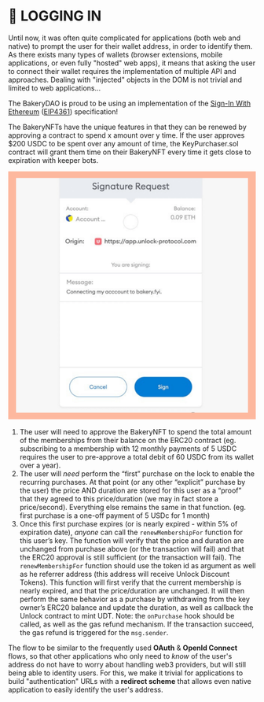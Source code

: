 # 🔌 LOGGING IN

Until now, it was often quite complicated for applications (both web and native) to prompt the user for their wallet address, in order to identify them. As there exists many types of wallets (browser extensions, mobile applications, or even fully "hosted" web apps), it means that asking the user to connect their wallet requires the implementation of multiple API and approaches. Dealing with "injected" objects in the DOM is not trivial and limited to web applications…

The BakeryDAO is proud to be using an implementation of the [Sign-In With Ethereum](https://docs.unlock-protocol.com/unlock/developers/sign-in-with-ethereum) ([EIP4361](https://eips.ethereum.org/EIPS/eip-4361)) specification!

The BakeryNFTs have the unique features in that they can be renewed by approving a contract to spend x amount over y time. If the user approves $200 USDC to be spent over any amount of time, the KeyPurchaser.sol contract will grant them time on their BakeryNFT every time it gets close to expiration with keeper bots.

![](<../../.gitbook/assets/image (6).png>)

1. The user will need to approve the BakeryNFT to spend the total amount of the memberships from their balance on the ERC20 contract (eg. subscribing to a membership with 12 monthly payments of 5 USDC requires the user to pre-approve a total debit of 60 USDC from its wallet over a year).
2. The user will _need_ perform the “first” purchase on the lock to enable the recurring purchases. At that point (or any other “explicit” purchase by the user) the price AND duration are stored for this user as a “proof” that they agreed to this price/duration (we may in fact store a price/second). Everything else remains the same in that function. (eg. first purchase is a one-off payment of 5 USDc for 1 month)
3. Once this first purchase expires (or is nearly expired - within 5% of expiration date), _anyone_ can call the `renewMembershipFor` function for this user’s key. The function will verify that the price and duration are unchanged from purchase above (or the transaction will fail) and that the ERC20 approval is still sufficient (or the transaction will fail). The `renewMembershipFor` function should use the token id as argument as well as he referrer address (this address will receive Unlock Discount Tokens). This function will first verify that the current membership is nearly expired, and that the price/duration are unchanged. It will then perform the same behavior as a purchase by withdrawing from the key owner’s ERC20 balance and update the duration, as well as callback the Unlock contract to mint UDT. Note: the `onPurchase` hook should be called, as well as the gas refund mechanism. If the transaction succeed, the gas refund is triggered for the `msg.sender`.

The flow to be similar to the frequently used **OAuth** & **OpenId Connect** flows, so that other applications who only need to _know_ of the user's address do not have to worry about handling web3 providers, but will still being able to identity users. For this, we make it trivial for applications to build "authentication" URLs with a **redirect scheme** that allows even native application to easily identify the user's address.
